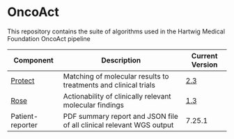 # OncoAct 

This repository contains the suite of algorithms used in the Hartwig Medical Foundation OncoAct pipeline  

| Component                      | Description                                                          | Current Version                                                             |
|--------------------------------|----------------------------------------------------------------------|-----------------------------------------------------------------------------|
| [Protect](./protect/README.md) | Matching of molecular results to treatments and clinical trials      | [2.3](https://github.com/hartwigmedical/hmftools/releases/tag/protect-v2.3) |
| [Rose](./rose/README.md)       | Actionability of clinically relevant molecular findings              | [1.3](https://github.com/hartwigmedical/hmftools/releases/tag/rose-v1.3)    |
| Patient-reporter               | PDF summary report and JSON file of all clinical relevant WGS output | 7.25.1                                                                      |


